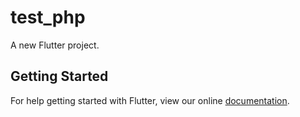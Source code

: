 # test_php

A new Flutter project.

## Getting Started

For help getting started with Flutter, view our online
[documentation](http://flutter.io/).
